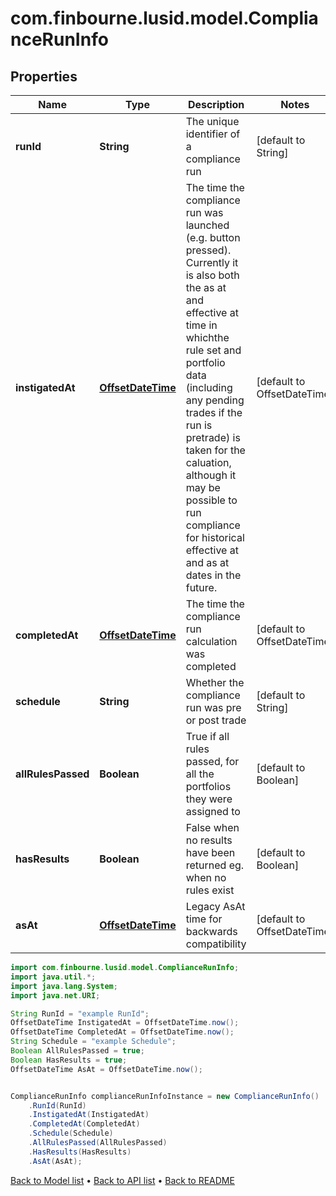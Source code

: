 # com.finbourne.lusid.model.ComplianceRunInfo

## Properties

Name | Type | Description | Notes
------------ | ------------- | ------------- | -------------
**runId** | **String** | The unique identifier of a compliance run | [default to String]
**instigatedAt** | [**OffsetDateTime**](OffsetDateTime.md) | The time the compliance run was launched (e.g. button pressed). Currently it is also both the as at and effective at time in whichthe rule set and portfolio data (including any pending trades if the run is pretrade) is taken for the caluation, although it may be possible to run compliance for historical effective at and as at dates in the future. | [default to OffsetDateTime]
**completedAt** | [**OffsetDateTime**](OffsetDateTime.md) | The time the compliance run calculation was completed | [default to OffsetDateTime]
**schedule** | **String** | Whether the compliance run was pre or post trade | [default to String]
**allRulesPassed** | **Boolean** | True if all rules passed, for all the portfolios they were assigned to | [default to Boolean]
**hasResults** | **Boolean** | False when no results have been returned eg. when no rules exist | [default to Boolean]
**asAt** | [**OffsetDateTime**](OffsetDateTime.md) | Legacy AsAt time for backwards compatibility | [default to OffsetDateTime]

```java
import com.finbourne.lusid.model.ComplianceRunInfo;
import java.util.*;
import java.lang.System;
import java.net.URI;

String RunId = "example RunId";
OffsetDateTime InstigatedAt = OffsetDateTime.now();
OffsetDateTime CompletedAt = OffsetDateTime.now();
String Schedule = "example Schedule";
Boolean AllRulesPassed = true;
Boolean HasResults = true;
OffsetDateTime AsAt = OffsetDateTime.now();


ComplianceRunInfo complianceRunInfoInstance = new ComplianceRunInfo()
    .RunId(RunId)
    .InstigatedAt(InstigatedAt)
    .CompletedAt(CompletedAt)
    .Schedule(Schedule)
    .AllRulesPassed(AllRulesPassed)
    .HasResults(HasResults)
    .AsAt(AsAt);
```


[Back to Model list](../README.md#documentation-for-models) &#8226; [Back to API list](../README.md#documentation-for-api-endpoints) &#8226; [Back to README](../README.md)
